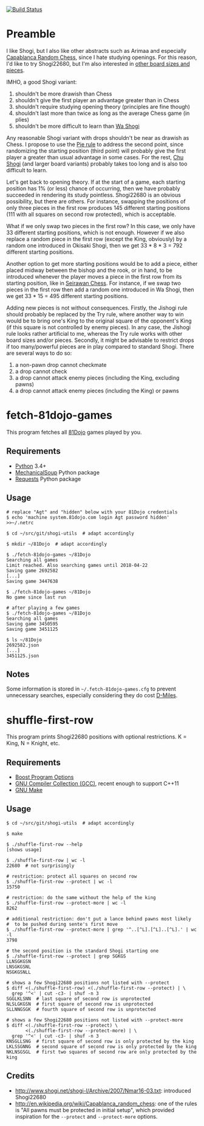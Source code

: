 [![Build Status](https://travis-ci.org/agt-the-walker/shogi-utils.svg?branch=master)](https://travis-ci.org/agt-the-walker/shogi-utils)


# Preamble

I like Shogi, but I also like other abstracts such as Arimaa and especially
[Capablanca Random Chess](http://brainking.com/en/GameRules?tp=75), since I
hate studying openings. For this reason, I'd like to try Shogi22680, but I'm
also interested in [other board sizes and pieces](cheatsheet.md).

IMHO, a good Shogi variant:

1. shouldn't be more drawish than Chess
2. shouldn't give the first player an advantage greater than in Chess
3. shouldn't require studying opening theory (principles are fine though)
4. shouldn't last more than twice as long as the average Chess game (in plies)
5. shouldn't be more difficult to learn than
   [Wa Shogi](https://en.wikipedia.org/wiki/Wa_shogi)

Any reasonable Shogi variant with drops shouldn't be near as drawish as Chess.
I propose to use the [Pie rule](https://en.wikipedia.org/wiki/Pie_rule) to
address the second point, since randomizing the starting position (third point)
will probably give the first player a greater than usual advantage in some
cases. For the rest, [Chu Shogi](https://en.wikipedia.org/wiki/Chu_shogi) (and
larger board variants) probably takes too long and is also too difficult to
learn.

Let's get back to opening theory. If at the start of a game, each starting
position has 1% (or less) chance of occurring, then we have probably succeeded
in rendering its study pointless. Shogi22680 is an obvious possibility, but
there are others. For instance, swapping the positions of only three pieces in
the first row produces 145 different starting positions (111 with all squares
on second row protected), which is acceptable.

What if we only swap two pieces in the first row? In this case, we only have 33
different starting positions, which is not enough. However if we also replace a
random piece in the first row (except the King, obviously) by a random
one introduced in Okisaki Shogi, then we get 33 * 8 * 3 = 792 different
starting positions.

Another option to get more starting positions would be to add a piece, either
placed midway between the bishop and the rook, or in hand, to be introduced
whenever the player moves a piece in the first row from its starting position,
like in [Seirawan Chess](https://en.wikipedia.org/wiki/Seirawan_chess). For
instance, if we swap two pieces in the first row then add a random one
introduced in Wa Shogi, then we get 33 * 15 = 495 different starting positions.

Adding new pieces is not without consequences. Firstly, the Jishogi rule should
probably be replaced by the Try rule, where another way to win would be to
bring one's King to the original square of the opponent's King (if this square
is not controlled by enemy pieces). In any case, the Jishogi rule looks rather
artificial to me, whereas the Try rule works with other board sizes and/or
pieces. Secondly, it might be advisable to restrict drops if too many/powerful
pieces are in play compared to standard Shogi. There are several ways to do so:

1. a non-pawn drop cannot checkmate
2. a drop cannot check
3. a drop cannot attack enemy pieces (including the King, excluding pawns)
4. a drop cannot attack enemy pieces (including the King) or pawns


# fetch-81dojo-games

This program fetches all [81Dojo](https://81dojo.com/) games played by you.


## Requirements

* [Python](https://www.python.org/) 3.4+
* [MechanicalSoup](https://pypi.org/project/MechanicalSoup/) Python package
* [Requests](https://pypi.org/project/requests/) Python package


## Usage

    # replace "Agt" and "hidden" below with your 81Dojo credentials
    $ echo 'machine system.81dojo.com login Agt password hidden' >>~/.netrc

    $ cd ~/src/git/shogi-utils  # adapt accordingly

    $ mkdir ~/81Dojo  # adapt accordingly

    $ ./fetch-81dojo-games ~/81Dojo
    Searching all games
    Limit reached. Also searching games until 2018-04-22
    Saving game 2692582
    [...]
    Saving game 3447638

    $ ./fetch-81dojo-games ~/81Dojo
    No game since last run

    # after playing a few games
    $ ./fetch-81dojo-games ~/81Dojo
    Searching all games
    Saving game 3450595
    Saving game 3451125

    $ ls ~/81Dojo
    2692582.json
    [...]
    3451125.json


## Notes

Some information is stored in `~/.fetch-81dojo-games.cfg` to prevent
unnecessary searches, especially considering they do cost
[D-Miles](https://81dojo.com/documents/81Dojo_Mileage).


# shuffle-first-row

This program prints Shogi22680 positions with optional restrictions. K = King,
N = Knight, etc.


## Requirements

* [Boost Program Options](http://www.boost.org/doc/libs/1_57_0/doc/html/program_options.html)
* [GNU Compiler Collection (GCC)](http://www.gnu.org/software/gcc/), recent 
  enough to support C++11
* [GNU Make](http://www.gnu.org/software/make/)


## Usage

    $ cd ~/src/git/shogi-utils  # adapt accordingly

    $ make

    $ ./shuffle-first-row --help
    [shows usage]

    $ ./shuffle-first-row | wc -l
    22680  # not surprisingly

    # restriction: protect all squares on second row
    $ ./shuffle-first-row --protect | wc -l
    15750

    # restriction: do the same without the help of the king
    $ ./shuffle-first-row --protect-more | wc -l
    8262

    # additional restriction: don't put a lance behind pawns most likely
    #  to be pushed during sente's first move
    $ ./shuffle-first-row --protect-more | grep '^..[^L].[^L]..[^L].' | wc -l
    3798

    # the second position is the standard Shogi starting one
    $ ./shuffle-first-row --protect | grep SGKGS
    LLNSGKGSN
    LNSGKGSNL
    NSGKGSNLL

    # shows a few Shogi22680 positions not listed with --protect
    $ diff <(./shuffle-first-row) <(./shuffle-first-row --protect) | \
      grep '^<' | cut -c3- | shuf -n 3
    SGGLKLSNN  # last square of second row is unprotected
    NLSLGKGSN  # first square of second row is unprotected
    SLLNNGSGK  # fourth square of second row is unprotected

    # shows a few Shogi22680 positions not listed with --protect-more
    $ diff <(./shuffle-first-row --protect) \
           <(./shuffle-first-row --protect-more) | \
      grep '^<' | cut -c3- | shuf -n 3
    KNSGLLSNG  # first square of second row is only protected by the king
    LKLSSGNNG  # second square of second row is only protected by the king
    NKLNSGSGL  # first two squares of second row are only protected by the king


## Credits

* http://www.shogi.net/shogi-l/Archive/2007/Nmar16-03.txt: introduced
  Shogi22680
* http://en.wikipedia.org/wiki/Capablanca_random_chess: one of the rules is
  "All pawns must be protected in initial setup", which provided inspiration
  for the `--protect` and `--protect-more` options.

